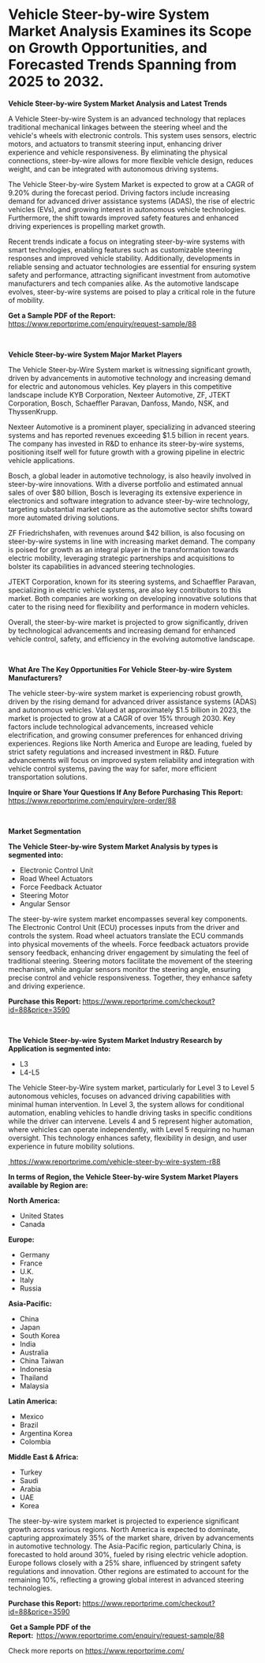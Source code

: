 <p><h1>Vehicle Steer-by-wire System Market Analysis Examines its Scope on Growth Opportunities, and Forecasted Trends Spanning from 2025 to 2032.</h1></p><p><strong>Vehicle Steer-by-wire System Market Analysis and Latest Trends</strong></p>
<p><p>A Vehicle Steer-by-wire System is an advanced technology that replaces traditional mechanical linkages between the steering wheel and the vehicle's wheels with electronic controls. This system uses sensors, electric motors, and actuators to transmit steering input, enhancing driver experience and vehicle responsiveness. By eliminating the physical connections, steer-by-wire allows for more flexible vehicle design, reduces weight, and can be integrated with autonomous driving systems.</p><p>The Vehicle Steer-by-wire System Market is expected to grow at a CAGR of 9.20% during the forecast period. Driving factors include increasing demand for advanced driver assistance systems (ADAS), the rise of electric vehicles (EVs), and growing interest in autonomous vehicle technologies. Furthermore, the shift towards improved safety features and enhanced driving experiences is propelling market growth. </p><p>Recent trends indicate a focus on integrating steer-by-wire systems with smart technologies, enabling features such as customizable steering responses and improved vehicle stability. Additionally, developments in reliable sensing and actuator technologies are essential for ensuring system safety and performance, attracting significant investment from automotive manufacturers and tech companies alike. As the automotive landscape evolves, steer-by-wire systems are poised to play a critical role in the future of mobility.</p></p>
<p><strong>Get a Sample PDF of the Report:&nbsp;</strong> <a href="https://www.reportprime.com/enquiry/request-sample/88?utm_campaign=3570&utm_medium=2&utm_source=Github&utm_content=ia&utm_term=17032025&utm_id=vehicle-steer-by-wire-system">https://www.reportprime.com/enquiry/request-sample/88</a></p>
<p>&nbsp;</p>
<p><strong>Vehicle Steer-by-wire System Major Market Players</strong></p>
<p><p>The Vehicle Steer-by-Wire System market is witnessing significant growth, driven by advancements in automotive technology and increasing demand for electric and autonomous vehicles. Key players in this competitive landscape include KYB Corporation, Nexteer Automotive, ZF, JTEKT Corporation, Bosch, Schaeffler Paravan, Danfoss, Mando, NSK, and ThyssenKrupp.</p><p>Nexteer Automotive is a prominent player, specializing in advanced steering systems and has reported revenues exceeding $1.5 billion in recent years. The company has invested in R&D to enhance its steer-by-wire systems, positioning itself well for future growth with a growing pipeline in electric vehicle applications.</p><p>Bosch, a global leader in automotive technology, is also heavily involved in steer-by-wire innovations. With a diverse portfolio and estimated annual sales of over $80 billion, Bosch is leveraging its extensive experience in electronics and software integration to advance steer-by-wire technology, targeting substantial market capture as the automotive sector shifts toward more automated driving solutions.</p><p>ZF Friedrichshafen, with revenues around $42 billion, is also focusing on steer-by-wire systems in line with increasing market demand. The company is poised for growth as an integral player in the transformation towards electric mobility, leveraging strategic partnerships and acquisitions to bolster its capabilities in advanced steering technologies.</p><p>JTEKT Corporation, known for its steering systems, and Schaeffler Paravan, specializing in electric vehicle systems, are also key contributors to this market. Both companies are working on developing innovative solutions that cater to the rising need for flexibility and performance in modern vehicles.</p><p>Overall, the steer-by-wire market is projected to grow significantly, driven by technological advancements and increasing demand for enhanced vehicle control, safety, and efficiency in the evolving automotive landscape.</p></p>
<p>&nbsp;</p>
<p><strong>What Are The Key Opportunities For Vehicle Steer-by-wire System Manufacturers?</strong></p>
<p><p>The vehicle steer-by-wire system market is experiencing robust growth, driven by the rising demand for advanced driver assistance systems (ADAS) and autonomous vehicles. Valued at approximately $1.5 billion in 2023, the market is projected to grow at a CAGR of over 15% through 2030. Key factors include technological advancements, increased vehicle electrification, and growing consumer preferences for enhanced driving experiences. Regions like North America and Europe are leading, fueled by strict safety regulations and increased investment in R&D. Future advancements will focus on improved system reliability and integration with vehicle control systems, paving the way for safer, more efficient transportation solutions.</p></p>
<p><strong>Inquire or Share Your Questions If Any Before Purchasing This Report:</strong> <a href="https://www.reportprime.com/enquiry/pre-order/88?utm_campaign=3570&utm_medium=2&utm_source=Github&utm_content=ia&utm_term=17032025&utm_id=vehicle-steer-by-wire-system">https://www.reportprime.com/enquiry/pre-order/88</a></p>
<p>&nbsp;</p>
<p><strong>Market Segmentation</strong></p>
<p><strong>The Vehicle Steer-by-wire System Market Analysis by types is segmented into:</strong></p>
<p><ul><li>Electronic Control Unit</li><li>Road Wheel Actuators</li><li>Force Feedback Actuator</li><li>Steering Motor</li><li>Angular Sensor</li></ul></p>
<p><p>The steer-by-wire system market encompasses several key components. The Electronic Control Unit (ECU) processes inputs from the driver and controls the system. Road wheel actuators translate the ECU commands into physical movements of the wheels. Force feedback actuators provide sensory feedback, enhancing driver engagement by simulating the feel of traditional steering. Steering motors facilitate the movement of the steering mechanism, while angular sensors monitor the steering angle, ensuring precise control and vehicle responsiveness. Together, they enhance safety and driving experience.</p></p>
<p><strong>Purchase this Report:&nbsp;</strong><a href="https://www.reportprime.com/checkout?id=88&price=3590&utm_campaign=3570&utm_medium=2&utm_source=Github&utm_content=ia&utm_term=17032025&utm_id=vehicle-steer-by-wire-system">https://www.reportprime.com/checkout?id=88&price=3590</a></p>
<p>&nbsp;</p>
<p><strong>The Vehicle Steer-by-wire System Market Industry Research by Application is segmented into:</strong></p>
<p><ul><li>L3</li><li>L4-L5</li></ul></p>
<p><p>The Vehicle Steer-by-Wire system market, particularly for Level 3 to Level 5 autonomous vehicles, focuses on advanced driving capabilities with minimal human intervention. In Level 3, the system allows for conditional automation, enabling vehicles to handle driving tasks in specific conditions while the driver can intervene. Levels 4 and 5 represent higher automation, where vehicles can operate independently, with Level 5 requiring no human oversight. This technology enhances safety, flexibility in design, and user experience in future mobility solutions.</p></p>
<p><a href="https://www.reportprime.com/vehicle-steer-by-wire-system-r88?utm_campaign=3570&utm_medium=2&utm_source=Github&utm_content=ia&utm_term=17032025&utm_id=vehicle-steer-by-wire-system">&nbsp;https://www.reportprime.com/vehicle-steer-by-wire-system-r88</a></p>
<p><strong>In terms of Region, the Vehicle Steer-by-wire System Market Players available by Region are:</strong></p>
<p>
    <p> <strong> North America: </strong>
        <ul>
            <li>United States</li>
            <li>Canada</li>
        </ul>
        </p> 
    <p> <strong> Europe: </strong>
        <ul>
            <li>Germany</li>
            <li>France</li>
            <li>U.K.</li>
            <li>Italy</li>
            <li>Russia</li>
        </ul>
        </p> 
    <p> <strong> Asia-Pacific: </strong>
        <ul>
            <li>China</li>
            <li>Japan</li>
            <li>South Korea</li>
            <li>India</li>
            <li>Australia</li>
            <li>China Taiwan</li>
            <li>Indonesia</li>
            <li>Thailand</li>
            <li>Malaysia</li>
        </ul>
        </p> 
    <p> <strong> Latin America: </strong>
        <ul>
            <li>Mexico</li>
            <li>Brazil</li>
            <li>Argentina Korea</li>
            <li>Colombia</li>
        </ul>
        </p> 
    <p> <strong> Middle East & Africa: </strong>
        <ul>
            <li>Turkey</li>
            <li>Saudi</li>
            <li>Arabia</li>
            <li>UAE</li>
            <li>Korea</li>
        </ul>
    </p>
    </p>
<p><p>The steer-by-wire system market is projected to experience significant growth across various regions. North America is expected to dominate, capturing approximately 35% of the market share, driven by advancements in automotive technology. The Asia-Pacific region, particularly China, is forecasted to hold around 30%, fueled by rising electric vehicle adoption. Europe follows closely with a 25% share, influenced by stringent safety regulations and innovation. Other regions are estimated to account for the remaining 10%, reflecting a growing global interest in advanced steering technologies.</p></p>
<p><strong>Purchase this Report: </strong><a href="https://www.reportprime.com/checkout?id=88&price=3590&utm_campaign=3570&utm_medium=2&utm_source=Github&utm_content=ia&utm_term=17032025&utm_id=vehicle-steer-by-wire-system">https://www.reportprime.com/checkout?id=88&price=3590</a></p>
<p>&nbsp;<strong>Get a Sample PDF of the Report:&nbsp;&nbsp;</strong><a href="https://www.reportprime.com/enquiry/request-sample/88?utm_campaign=3570&utm_medium=2&utm_source=Github&utm_content=ia&utm_term=17032025&utm_id=vehicle-steer-by-wire-system">https://www.reportprime.com/enquiry/request-sample/88</a></p>
<p><strong></strong></p>
<p>Check more reports on <a href="https://www.reportprime.com/?utm_campaign=3570&utm_medium=2&utm_source=Github&utm_content=ia&utm_term=17032025&utm_id=vehicle-steer-by-wire-system">https://www.reportprime.com/</a></p>